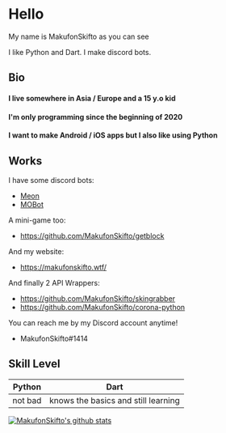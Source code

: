 # Hello

My name is MakufonSkifto as you can see

I like Python and Dart. I make discord bots.

## Bio

#### I live somewhere in Asia / Europe and a 15 y.o kid
#### I'm only programming since the beginning of 2020
#### I want to make Android / iOS apps but I also like using Python

## Works
I have some discord bots:
* [Meon](https://top.gg/bot/713066005911568424)
* [MOBot](https://github.com/MakufonSkifto/mobot)

A mini-game too:
* https://github.com/MakufonSkifto/getblock

And my website:
* https://makufonskifto.wtf/

And finally 2 API Wrappers:
* https://github.com/MakufonSkifto/skingrabber
* https://github.com/MakufonSkifto/corona-python

You can reach me by my Discord account anytime!
* MakufonSkifto#1414

## Skill Level
| Python        | Dart                                        |
| ------------- |---------------------------------------------|
| not bad       | knows the basics and still learning         |

[![MakufonSkifto's github stats](https://github-readme-stats.vercel.app/api?username=makufonskifto)](https://github.com/makufonskifto/github-readme-stats)


